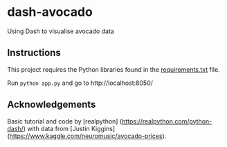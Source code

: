 # dash-avocado
 Using Dash to visualise avocado data


## Instructions

This project requires the Python libraries found in the [requirements.txt](requirements.txt) file.

Run `python app.py` and go to http://localhost:8050/


 ## Acknowledgements

 Basic tutorial and code by [realpython] (https://realpython.com/python-dash/) with data from [Justin Kiggins] (https://www.kaggle.com/neuromusic/avocado-prices).
